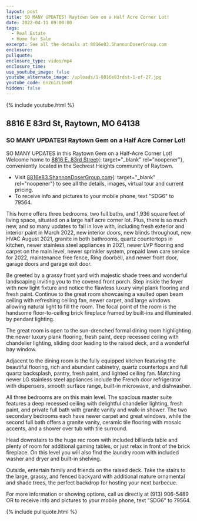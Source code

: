 ```yaml
---
layout: post
title: SO MANY UPDATES! Raytown Gem on a Half Acre Corner Lot!
date: 2022-04-11 09:00:00
tags:
  - Real Estate
  - Home for Sale
excerpt: See all the details at 8816e83.ShannonDoserGroup.com
enclosure:
pullquote:
enclosure_type: video/mp4
enclosure_time:
use_youtube_image: false
youtube_alternate_image: /uploads/1-8816e83rdst-1-of-27.jpg
youtube_code: En2n1ZL1emM
hidden: false
---
```

{% include youtube.html %}

## 8816 E 83rd St, Raytown, MO 64138

### SO MANY UPDATES\! Raytown Gem on a Half Acre Corner Lot\!

SO MANY UPDATES in this Raytown Gem on a Half-Acre Corner Lot\! Welcome home to [8816 E. 83rd Street](http://8816e83.shannondosergroup.com){: target="_blank" rel="noopener"}, conveniently located in the Sechrest Heights community of Raytown.

* Visit [8816e83.ShannonDoserGroup.com](http://8816e83.ShannonDoserGroup.com){: target="_blank" rel="noopener"} to see all the details, images, virtual tour and current pricing.
* To receive info and pictures to your mobile phone, text "SDG6" to 79564.

This home offers three bedrooms, two full baths, and 1,936 square feet of living space, situated on a large half acre corner lot. Plus, there is so much new, and so many updates to fall in love with, including fresh exterior and interior paint in March 2022, new interior doors, new blinds throughout, new HVAC August 2021, granite in both bathrooms, quartz countertops in kitchen, newer stainless steel appliances in 2021, newer LVP flooring and carpet on the main level, newer sprinkler system, prepaid lawn care service for 2022, maintenance free fence, Ring doorbell, and newer front door, garage doors and garage exit door.

Be greeted by a grassy front yard with majestic shade trees and wonderful landscaping inviting you to the covered front porch. Step inside the foyer with new light fixture and notice the flawless luxury vinyl plank flooring and fresh paint. Continue to the great room showcasing a vaulted open beam ceiling with refreshing ceiling fan, newer carpet, and large windows allowing natural light to fill the room. The focal point of the room is the handsome floor-to-ceiling brick fireplace framed by built-ins and illuminated by pendant lighting.

The great room is open to the sun-drenched formal dining room highlighting the newer luxury plank flooring, fresh paint, deep recessed ceiling with chandelier lighting, sliding door leading to the raised deck, and a wonderful bay window.

Adjacent to the dining room is the fully equipped kitchen featuring the beautiful flooring, rich and abundant cabinetry, quartz countertops and full quartz backsplash, pantry, fresh paint, and lighted ceiling fan. Matching newer LG stainless steel appliances include the French door refrigerator with dispensers, smooth surface range, built-in microwave, and dishwasher.

All three bedrooms are on this main level. The spacious master suite features a deep recessed ceiling with delightful chandelier lighting, fresh paint, and private full bath with granite vanity and walk-in shower. The two secondary bedrooms each have newer carpet and great windows, while the second full bath offers a granite vanity, ceramic tile flooring with mosaic accents, and a shower over tub with tile surround.

Head downstairs to the huge rec room with included billiards table and plenty of room for additional gaming tables, or just relax in front of the brick fireplace. On this level you will also find the laundry room with included washer and dryer and built-in shelving.

Outside, entertain family and friends on the raised deck. Take the stairs to the large, grassy, and fenced backyard with additional mature ornamental and shade trees, the perfect backdrop for hosting your next barbecue.

For more information or showing options, call us directly at (913) 906-5489 OR to receive info and pictures to your mobile phone, text "SDG6" to 79564.

{% include pullquote.html %}
